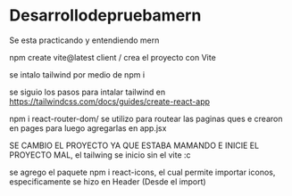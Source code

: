 # Desarrollodepruebamern
Se esta practicando y entendiendo mern

npm create vite@latest client / crea el proyecto con Vite

se intalo tailwind por medio de npm i

se siguio los pasos para intalar tailwind en https://tailwindcss.com/docs/guides/create-react-app 

npm i react-router-dom/ se utilizo para routear las paginas ques e crearon en pages para luego agregarlas en app.jsx

SE CAMBIO EL PROYECTO YA QUE ESTABA MAMANDO E INICIE EL PROYECTO MAL, el tailwing se inicio sin el vite :c

se agrego el paquete npm i react-icons, el cual permite importar iconos, especificamente se hizo en Header (Desde el import)